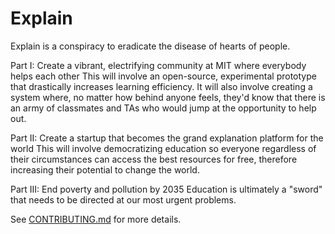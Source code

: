 # Explain
Explain is a conspiracy to eradicate the disease of hearts of people. 

Part I: Create a vibrant, electrifying community at MIT where everybody helps each other
This will involve an open-source, experimental prototype that drastically increases learning efficiency. It will also involve creating a system where, no matter how behind anyone feels, they'd know that there is an army of classmates and TAs who would jump at the opportunity to help out. 

Part II: Create a startup that becomes the grand explanation platform for the world
This will involve democratizing education so everyone regardless of their circumstances can access the best resources for free, therefore increasing their potential to change the world. 

Part III: End poverty and pollution by 2035
Education is ultimately a "sword" that needs to be directed at our most urgent problems. 

See [CONTRIBUTING.md](documentation/CONTRIBUTING.md) for more details. 
